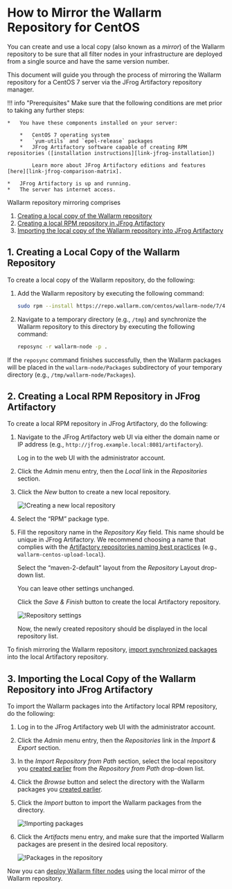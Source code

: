 [img-new-local-repo]:                   ../../../../images/integration-guides/repo-mirroring/centos/common/new-local-repo.png
[img-artifactory-repo-settings]:        ../../../../images/integration-guides/repo-mirroring/centos/common/new-local-repo-settings.png
[img-import-into-artifactory]:          ../../../../images/integration-guides/repo-mirroring/centos/common/import-repo-into-artifactory.png
[img-local-repo-ok]:                    ../../../../images/integration-guides/repo-mirroring/centos/common/local-repo-ok.png

[link-jfrog-installation]:              https://www.jfrog.com/confluence/display/RTF/Installing+on+Linux+Solaris+or+Mac+OS
[link-jfrog-comparison-matrix]:         https://www.jfrog.com/confluence/display/RTF/Artifactory+Comparison+Matrix
[link-artifactory-naming-agreement]:    https://jfrog.com/whitepaper/best-practices-structuring-naming-artifactory-repositories/

[doc-installation-from-artifactory]:    how-to-use-mirrored-repo.md

[anchor-fetch-repo]:                    #1-creating-a-local-copy-of-the-wallarm-repository
[anchor-setup-repo-artifactory]:        #2-creating-a-local-rpm-repository-in-jfrog-artifactory
[anchor-import-repo]:                   #3-importing-the-local-copy-of-the-wallarm-repository-into-jfrog-artifactory


#   How to Mirror the Wallarm Repository for CentOS

You can create and use a local copy (also known as a *mirror*) of the Wallarm repository to be sure that all filter nodes in your infrastructure are deployed from a single source and have the same version number.

This document will guide you through the process of mirroring the Wallarm repository for a CentOS 7 server via the JFrog Artifactory repository manager.


!!! info "Prerequisites"
    Make sure that the following conditions are met prior to taking any further steps:
    
    *   You have these components installed on your server:
    
        *   CentOS 7 operating system
        *   `yum-utils` and `epel-release` packages
        *   JFrog Artifactory software capable of creating RPM repositories ([installation instructions][link-jfrog-installation])
            
            Learn more about JFrog Artifactory editions and features [here][link-jfrog-comparison-matrix].
        
    *   JFrog Artifactory is up and running.
    *   The server has internet access.


Wallarm repository mirroring comprises
1.  [Creating a local copy of the Wallarm repository][anchor-fetch-repo]
2.  [Creating a local RPM repository in JFrog Artifactory][anchor-setup-repo-artifactory]
3.  [Importing the local copy of the Wallarm repository into JFrog Artifactory][anchor-import-repo]

##  1.  Creating a Local Copy of the Wallarm Repository

To create a local copy of the Wallarm repository, do the following:
1.  Add the Wallarm repository by executing the following command:

    ```bash
    sudo rpm --install https://repo.wallarm.com/centos/wallarm-node/7/4.2/x86_64/wallarm-node-repo-4.2-0.el7.noarch.rpm
    ```

2.  Navigate to a temporary directory (e.g., `/tmp`) and synchronize the Wallarm repository to this directory by executing the following command:

    ```bash
    reposync -r wallarm-node -p .
    ```

If the `reposync` command finishes successfully, then the Wallarm packages will be placed in the `wallarm-node/Packages` subdirectory of your temporary directory (e.g., `/tmp/wallarm-node/Packages`). 


##  2.  Creating a Local RPM Repository in JFrog Artifactory

To create a local RPM repository in JFrog Artifactory, do the following:
1.  Navigate to the JFrog Artifactory web UI via either the domain name or IP address (e.g., `http://jfrog.example.local:8081/artifactory`).

    Log in to the web UI with the administrator account.

2.  Click the *Admin* menu entry, then the *Local* link in the *Repositories* section.

3.  Click the *New* button to create a new local repository.

    ![!Creating a new local repository][img-new-local-repo]

4.  Select the “RPM” package type.

5.  Fill the repository name in the *Repository Key* field. This name should be unique in JFrog Artifactory. We recommend choosing a name that complies with the [Artifactory repositories naming best practices][link-artifactory-naming-agreement] (e.g., `wallarm-centos-upload-local`).

    Select the “maven-2-default” layout from the *Repository* Layout drop-down list.
    
    You can leave other settings unchanged.

    Click the *Save & Finish* button to create the local Artifactory repository.
    
    ![!Repository settings][img-artifactory-repo-settings]

    Now, the newly created repository should be displayed in the local repository list.

To finish mirroring the Wallarm repository, [import synchronized packages][anchor-fetch-repo] into the local Artifactory repository.


##  3.  Importing the Local Copy of the Wallarm Repository into JFrog Artifactory

To import the Wallarm packages into the Artifactory local RPM repository, do the following:
1.  Log in to the JFrog Artifactory web UI with the administrator account.

2.  Click the *Admin* menu entry, then the *Repositories* link in the *Import & Export* section.

3.  In the *Import Repository from Path* section, select the local repository you [created earlier][anchor-setup-repo-artifactory] from the *Repository from Path* drop-down list.

4.  Click the *Browse* button and select the directory with the Wallarm packages you [created earlier][anchor-fetch-repo].

5.  Click the *Import* button to import the Wallarm packages from the directory.

    ![!Importing packages][img-import-into-artifactory]
    
6.  Click the *Artifacts* menu entry, and make sure that the imported Wallarm packages are present in the desired local repository.

    ![!Packages in the repository][img-local-repo-ok]
    


Now you can [deploy Wallarm filter nodes][doc-installation-from-artifactory] using the local mirror of the Wallarm repository.
    